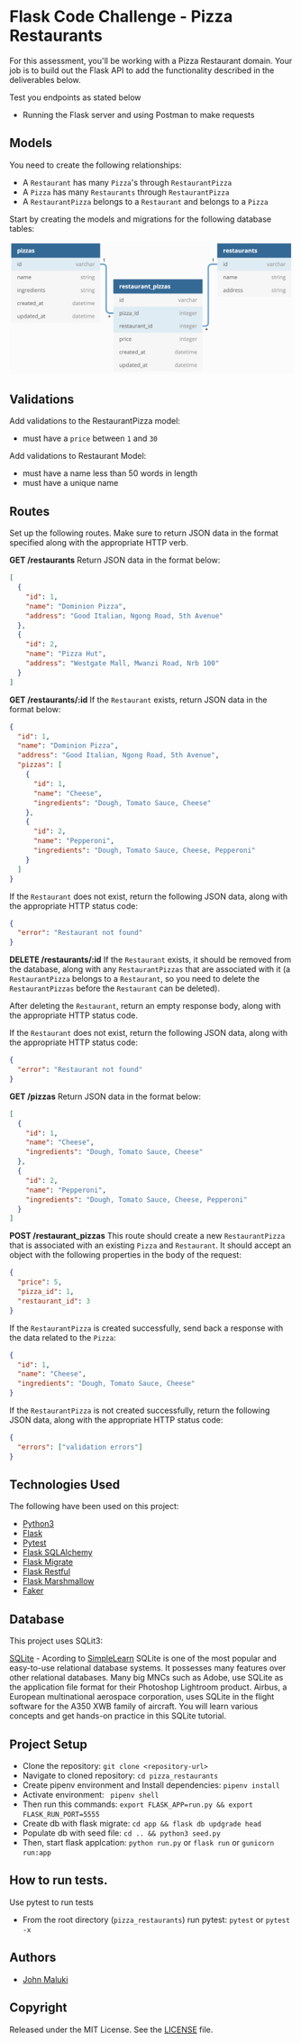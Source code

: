 # Flask Code Challenge - Pizza Restaurants

For this assessment, you'll be working with a Pizza Restaurant domain.
Your job is to build out the Flask API to add the functionality described in the deliverables below.

Test you endpoints as stated below

- Running the Flask server and using Postman to make requests

## Models

You need to create the following relationships:

- A `Restaurant` has many `Pizza`'s through `RestaurantPizza`
- A `Pizza` has many `Restaurants` through `RestaurantPizza`
- A `RestaurantPizza` belongs to a `Restaurant` and belongs to a `Pizza`

Start by creating the models and migrations for the following database tables:

<img src="doc/screenshots/domain.png" alt="table relations for models">

## Validations

Add validations to the RestaurantPizza model:

- must have a `price` between `1` and `30`

Add validations to Restaurant Model:

- must have a name less than 50 words in length
- must have a unique name

## Routes

Set up the following routes. Make sure to return JSON data in the format specified along with the appropriate HTTP verb.

**GET /restaurants**
Return JSON data in the format below:

```json
[
  {
    "id": 1,
    "name": "Dominion Pizza",
    "address": "Good Italian, Ngong Road, 5th Avenue"
  },
  {
    "id": 2,
    "name": "Pizza Hut",
    "address": "Westgate Mall, Mwanzi Road, Nrb 100"
  }
]
```

**GET /restaurants/:id**
If the `Restaurant` exists, return JSON data in the format below:

```json
{
  "id": 1,
  "name": "Dominion Pizza",
  "address": "Good Italian, Ngong Road, 5th Avenue",
  "pizzas": [
    {
      "id": 1,
      "name": "Cheese",
      "ingredients": "Dough, Tomato Sauce, Cheese"
    },
    {
      "id": 2,
      "name": "Pepperoni",
      "ingredients": "Dough, Tomato Sauce, Cheese, Pepperoni"
    }
  ]
}
```

If the `Restaurant` does not exist, return the following JSON data, along with the appropriate HTTP status code:

```json
{
  "error": "Restaurant not found"
}
```

**DELETE /restaurants/:id**
If the `Restaurant` exists, it should be removed from the database, along with any `RestaurantPizzas` that are associated with it (a `RestaurantPizza` belongs to a `Restaurant`, so you need to delete the `RestaurantPizzas` before the `Restaurant` can be deleted).

After deleting the `Restaurant`, return an empty response body, along with the appropriate HTTP status code.

If the `Restaurant` does not exist, return the following JSON data, along with the appropriate HTTP status code:

```json
{
  "error": "Restaurant not found"
}
```

**GET /pizzas**
Return JSON data in the format below:

```json
[
  {
    "id": 1,
    "name": "Cheese",
    "ingredients": "Dough, Tomato Sauce, Cheese"
  },
  {
    "id": 2,
    "name": "Pepperoni",
    "ingredients": "Dough, Tomato Sauce, Cheese, Pepperoni"
  }
]
```

**POST /restaurant_pizzas**
This route should create a new `RestaurantPizza` that is associated with an existing `Pizza` and `Restaurant`. It should accept an object with the following properties in the body of the request:

```json
{
  "price": 5,
  "pizza_id": 1,
  "restaurant_id": 3
}
```

If the `RestaurantPizza` is created successfully, send back a response with the data related to the `Pizza`:

```json
{
  "id": 1,
  "name": "Cheese",
  "ingredients": "Dough, Tomato Sauce, Cheese"
}
```

If the `RestaurantPizza` is not created successfully, return the following JSON data, along with the appropriate HTTP status code:

```json
{
  "errors": ["validation errors"]
}
```

## Technologies Used

The following have been used on this project:

- [Python3](https://docs.python.org/3.10/)
- [Flask](https://flask.palletsprojects.com/en/2.3.x/)
- [Pytest](https://docs.pytest.org/en/latest/contents.html)
- [Flask SQLAlchemy](https://flask-sqlalchemy.palletsprojects.com/en/3.1.x/quickstart/)
- [Flask Migrate](https://flask-migrate.readthedocs.io/en/latest/)
- [Flask Restful](https://flask-restful.readthedocs.io/en/latest/)
- [Flask Marshmallow](https://flask-marshmallow.readthedocs.io/en/latest/)
- [Faker](https://faker.readthedocs.io/en/master/)

## Database

This project uses SQLit3:

[SQLite](https://www.sqlite.org/docs.html) - Acording to [SimpleLearn](www.simplilearn.com/tutorials/sql-tutorial/what-is-sqlite) SQLite is one of the most popular and easy-to-use relational database systems. It possesses many features over other relational databases. Many big MNCs such as Adobe, use SQLite as the application file format for their Photoshop Lightroom product. Airbus, a European multinational aerospace corporation, uses SQLite in the flight software for the A350 XWB family of aircraft. You will learn various concepts and get hands-on practice in this SQLite tutorial.

## Project Setup

- Clone the repository: `git clone <repository-url>`
- Navigate to cloned repository: `cd pizza_restaurants`
- Create pipenv environment and Install dependencies: `pipenv install`
- Activate environment: ` pipenv shell`
- Then run this commands: `export FLASK_APP=run.py && export FLASK_RUN_PORT=5555`
- Create db with flask migrate: `cd app && flask db updgrade head`
- Populate db with seed file: `cd .. && python3 seed.py`
- Then, start flask applcation: `python run.py` or `flask run` or `gunicorn run:app`

## How to run tests.

Use pytest to run tests

- From the root directory (`pizza_restaurants`) run pytest: `pytest` or `pytest -x`

## Authors

- [John Maluki](https://github.com/john-maluki)

## Copyright

Released under the MIT License. See the [LICENSE](https://github.com/john-maluki/pizza_restaurants/blob/main/LICENSE) file.
